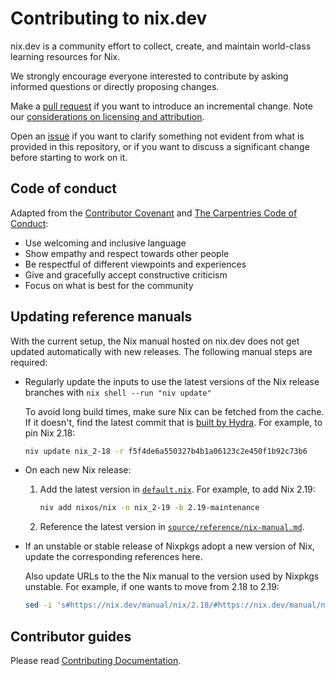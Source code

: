 # Contributing to nix.dev

nix.dev is a community effort to collect, create, and maintain world-class learning resources for Nix.

We strongly encourage everyone interested to contribute by asking informed questions or directly proposing changes.

Make a [pull request](https://github.com/NixOS/nix.dev/pulls) if you want to introduce an incremental change.
Note our [considerations on licensing and attribution](#licensing-and-attribution).

Open an [issue](https://github.com/NixOS/nix.dev/issues) if you want to clarify something not evident from what is provided in this repository, or if you want to discuss a significant change before starting to work on it.

## Code of conduct

Adapted from the [Contributor Covenant] and [The Carpentries Code of Conduct]:

- Use welcoming and inclusive language
- Show empathy and respect towards other people
- Be respectful of different viewpoints and experiences
- Give and gracefully accept constructive criticism
- Focus on what is best for the community

[Contributor Covenant]: https://github.com/EthicalSource/contributor_covenant/blob/cd7fcf684249786b7f7d47ba49c23a6bcb3233eb/content/version/2/1/code_of_conduct.md
[The Carpentries Code of Conduct]: https://github.com/carpentries/docs.carpentries.org/blob/4691971d9f49544054410334140a4fd391a738da/topic_folders/policies/code-of-conduct.md

## Updating reference manuals

With the current setup, the Nix manual hosted on nix.dev does not get updated automatically with new releases.
The following manual steps are required:

- Regularly update the inputs to use the latest versions of the Nix release branches with `nix shell --run "niv update"`

  To avoid long build times, make sure Nix can be fetched from the cache.
  If it doesn't, find the latest commit that is [built by Hydra](https://hydra.nixos.org/project/nix). For example, to pin Nix 2.18:

  ```bash
  niv update nix_2-18 -r f5f4de6a550327b4b1a06123c2e450f1b92c73b6
  ```

- On each new Nix release:

  1. Add the latest version in [`default.nix`](./default.nix).
     For example, to add Nix 2.19:

     ```bash
     niv add nixos/nix -n nix_2-19 -b 2.19-maintenance
     ```

  2. Reference the latest version in [`source/reference/nix-manual.md`](./source/reference/nix-manual.md).

- If an unstable or stable release of Nixpkgs adopt a new version of Nix, update the corresponding references here.

  Also update URLs to the the Nix manual to the version used by Nixpkgs unstable.
  For example, if one wants to move from 2.18 to 2.19:
  ```bash
  sed -i 's#https://nix.dev/manual/nix/2.18/#https://nix.dev/manual/nix/2.19/#g' $(ls **/*.md)
  ```

## Contributor guides

Please read [Contributing Documentation](https://nix.dev/contributing/documentation).
